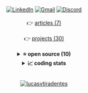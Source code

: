 <div align="center">
  <a target="_blank" href="https://www.linkedin.com/in/lucasvtiradentes/"><img src="https://img.shields.io/badge/-Linkedin-blue?logo=Linkedin&logoColor=white" alt="LinkedIn"></a>
  <a target="_blank" href="mailto:lucasvtiradentes@gmail.com"><img src="https://img.shields.io/badge/Gmail-red?logo=gmail&logoColor=white" alt="Gmail"></a>
  <a target="_blank" href="https://discord.com/users/262326726892191744"><img src="https://img.shields.io/badge/Discord-5865F2?logo=discord&logoColor=white" alt="Discord"></a>
</div>

<br />

<div align="center">
  <span>👉 <a href="https://github.com/lucasvtiradentes/my-tutorials/blob/master/README.md#TOC">articles (7)</a><br /><br />
<!-- <DYNFIELD:ALL_PROJECTS> -->
  <span>👉 <a href="https://github.com/lucasvtiradentes/lucasvtiradentes/blob/master/portfolio/PROJECTS.md#TOC">projects (30)</a></span><br />
<!-- </DYNFIELD:ALL_PROJECTS> -->
</div>

<br />

<details>
  <summary align="center"><b>⭐ open source (10)</b></summary>
  <br>
  <p align="center">
    <img height="450px" src="https://app.eraser.io/workspace/Ynym43GrUxA2u497qmEC/preview?elements=rqqsjQ8fZOM0GFR_cCWOCA&type=embed" />
  </p>
</details>

<details>
  <summary align="center"><b>📈 coding stats</b></summary>
  <br>
  <p align="center">
    <a href="https://wakatime.com/@lucasvtiradentes"><img src="https://wakatime.com/badge/user/65dbe8e1-dcaf-46b1-ad70-00ef9520e3f9.svg?style=for-the-badge" alt="wakatime" height="25"></a>
  </p>
  <p align="center">
    <img src="https://github-readme-stats.vercel.app/api/top-langs/?username=lucasvtiradentes&count_private=true&layout=compact&theme=dracula" alt="lucasvtiradentes"  height="165" />
    <img src="https://github-readme-stats.vercel.app/api?username=lucasvtiradentes&count_private=true&show_icons=true&theme=dracula" alt="lucasvtiradentes" height="165"/>
  </p>
  <p align="center">
    <img src="http://github-profile-summary-cards.vercel.app/api/cards/profile-details?username=lucasvtiradentes&theme=dracula" alt="lucasvtiradentes" height="150"/>
    <img src="http://github-profile-summary-cards.vercel.app/api/cards/productive-time?username=lucasvtiradentes&theme=dracula&utcOffset=-3" alt="lucasvtiradentes" height="150"/>
  </p>
</details>

<br />

<p align="center">
  <a href="https://github.com/lucasvtiradentes"><img src="https://komarev.com/ghpvc/?username=lucasvtiradentes&label=Visitors&color=0e75b6" alt="lucasvtiradentes" /></a>
</p>